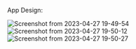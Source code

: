 App Design:

![Screenshot from 2023-04-27 19-49-54](https://user-images.githubusercontent.com/93718313/234900880-ca61abc3-5ada-4a89-8ffb-c19fbcafbcce.png)
![Screenshot from 2023-04-27 19-50-12](https://user-images.githubusercontent.com/93718313/234900893-51d1e29b-95f2-4d7f-bc0b-05e1de72816c.png)
![Screenshot from 2023-04-27 19-50-27](https://user-images.githubusercontent.com/93718313/234900898-7e44fa95-0d4e-44a3-9328-0efdbcf0fdf4.png)
